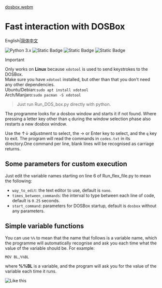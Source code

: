 [dosbox.webm](https://github.com/Menghuan1918/Useful-Tools/assets/122662527/7cdc7708-ef20-47a6-ab07-affb3bbc7054)

# Fast interaction with DOSBox
English|[简体中文](Run_DOS_box_CN.md)

![Python 3.x](https://img.shields.io/badge/Python-3.X-blue) ![Static Badge](https://img.shields.io/badge/No%20external%20libraries-green) ![Static Badge](https://img.shields.io/badge/Linux-Available-grenn) ![Static Badge](https://img.shields.io/badge/Windows-Unavailable-red)

> [!IMPORTANT]
> Only works on **Linux** because `xdotool` is used to send keystrokes to the DOSBox.  
> Make sure you have `xdotool` installed, but other than that you don't need any other dependencies.  
> Ubuntu/Debian:`sudo apt install xdotool`  
> Arch/Manjaro:`sudo pacman -S xdotool`

> Just run Run_DOS_box.py directly with python.

The programme looks for a dosbox window and starts it if not found. Where pressing a letter key other than `q` during the window selection phase also restarts a new dosbox window.

Use the ↑↓ adjustment to select, the → or Enter key to select, and the `q` key to exit. The program will read the commands in `codes.txt` in its directory.One command per line, blank lines will be recognised as carriage returns.

## Some parameters for custom execution
Just edit the variable names starting on line 6 of Run_flex_file.py to mean the following:

- `way_to_edit`: the text editor to use, default is `nano`.
- `times_between_commands`: the interval to type between each line of code, default is `0.25` seconds.
- `start_command`: parameters for DOSBox startup, default is `dosbox` without any parameters.

## Simple variable functions
You can use `%%` to mean that the name that follows is a variable name, which the programme will automatically recognise and ask you each time what the value of the variable should be. For example:

```txt
MOV BL,%%BL
```

where **%%BL** is a variable, and the program will ask you for the value of the variable each time it runs.

![Like this](https://github.com/Menghuan1918/Useful-Tools/assets/122662527/8553eb4e-ed88-4551-9ad4-9b68a0a81004)
